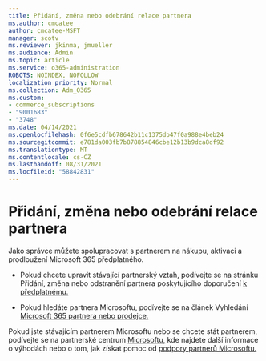```yaml
---
title: Přidání, změna nebo odebrání relace partnera
ms.author: cmcatee
author: cmcatee-MSFT
manager: scotv
ms.reviewer: jkinma, jmueller
ms.audience: Admin
ms.topic: article
ms.service: o365-administration
ROBOTS: NOINDEX, NOFOLLOW
localization_priority: Normal
ms.collection: Adm_O365
ms.custom:
- commerce_subscriptions
- "9001683"
- "3748"
ms.date: 04/14/2021
ms.openlocfilehash: 0f6e5cdfb678642b11c1375db47f0a988e4beb24
ms.sourcegitcommit: e781da003fb7b878854846cbe12b13b9dca8df92
ms.translationtype: MT
ms.contentlocale: cs-CZ
ms.lasthandoff: 08/31/2021
ms.locfileid: "58842831"
---
```

# <a name="add-change-or-remove-a-partner-relationship"></a>Přidání, změna nebo odebrání relace partnera

Jako správce můžete spolupracovat s partnerem na nákupu, aktivaci a prodloužení Microsoft 365 předplatného. 

- Pokud chcete upravit stávající partnerský vztah, podívejte se na stránku Přidání, změna nebo odstranění partnera poskytujícího doporučení [k předplatnému.](https://docs.microsoft.com/microsoft-365/admin/misc/add-partner)

- Pokud hledáte partnera Microsoftu, podívejte se na článek Vyhledání [Microsoft 365 partnera nebo prodejce.](https://docs.microsoft.com/microsoft-365/admin/manage/find-your-partner-or-reseller)

Pokud jste stávajícím partnerem Microsoftu nebo se chcete stát partnerem, podívejte se na partnerské centrum [Microsoftu,](https://support.microsoft.com/help/4499930/partner-center-overview) kde najdete další informace o výhodách nebo o tom, jak získat pomoc od [podpory partnerů Microsoftu.](https://aka.ms/partnersupport)
